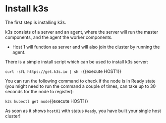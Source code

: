 # Install k3s

The first step is installing k3s. 

k3s consists of a server and an agent, where the server will run the master components, and the agent the worker components.

- Host 1 will function as server and will also join the cluster by running the agent.

There is a simple install script which can be used to install k3s server:

`curl -sfL https://get.k3s.io | sh -`{{execute HOST1}}

You can run the following command to check if the node is in Ready state (you might need to run the command a couple of times, can take up to 30 seconds for the node to register):

`k3s kubectl get node`{{execute HOST1}}

As soon as it shows `host01` with status `Ready`, you have built your single host cluster!

